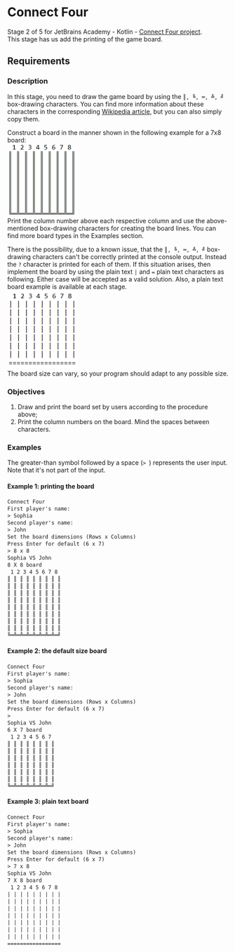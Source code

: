 # Connect Four
Stage 2 of 5 for JetBrains Academy - Kotlin - [Connect Four project](https://hyperskill.org/projects/202/stages/1003/implement).   
This stage has us add the printing of the game board.
## Requirements
### Description
In this stage, you need to draw the game board by using the `║, ╚, ═, ╩, ╝` box-drawing characters. You can find more information about these characters in the corresponding [Wikipedia article](https://en.wikipedia.org/wiki/Box-drawing_character), but you can also simply copy them.

Construct a board in the manner shown in the following example for a 7x8 board:    
![game board made of box-drawing characters](images/board.png)    
Print the column number above each respective column and use the above-mentioned box-drawing characters for creating the board lines. You can find more board types in the Examples section.

There is the possibility, due to a known issue, that the `║, ╚, ═, ╩, ╝` box-drawing characters can't be correctly printed at the console output. Instead the `?` character is printed for each of them. If this situation arises, then implement the board by using the plain text `|` and `=` plain text characters as following. Either case will be accepted as a valid solution. Also, a plain text board example is available at each stage.    
![text version of game board](images/board2.png)    
The board size can vary, so your program should adapt to any possible size.
### Objectives
1. Draw and print the board set by users according to the procedure above;
2. Print the column numbers on the board. Mind the spaces between characters.
### Examples
The greater-than symbol followed by a space (`> `) represents the user input. Note that it's not part of the input.
#### Example 1: printing the board
```text
Connect Four
First player's name:
> Sophia
Second player's name:
> John
Set the board dimensions (Rows x Columns)
Press Enter for default (6 x 7)
> 8 x 8
Sophia VS John
8 X 8 board
 1 2 3 4 5 6 7 8
║ ║ ║ ║ ║ ║ ║ ║ ║
║ ║ ║ ║ ║ ║ ║ ║ ║
║ ║ ║ ║ ║ ║ ║ ║ ║
║ ║ ║ ║ ║ ║ ║ ║ ║
║ ║ ║ ║ ║ ║ ║ ║ ║
║ ║ ║ ║ ║ ║ ║ ║ ║
║ ║ ║ ║ ║ ║ ║ ║ ║
║ ║ ║ ║ ║ ║ ║ ║ ║
╚═╩═╩═╩═╩═╩═╩═╩═╝
```
#### Example 2: the default size board
```text
Connect Four
First player's name:
> Sophia
Second player's name:
> John
Set the board dimensions (Rows x Columns)
Press Enter for default (6 x 7)
>
Sophia VS John
6 X 7 board
 1 2 3 4 5 6 7
║ ║ ║ ║ ║ ║ ║ ║
║ ║ ║ ║ ║ ║ ║ ║
║ ║ ║ ║ ║ ║ ║ ║
║ ║ ║ ║ ║ ║ ║ ║
║ ║ ║ ║ ║ ║ ║ ║
║ ║ ║ ║ ║ ║ ║ ║
╚═╩═╩═╩═╩═╩═╩═╝
```
#### Example 3: plain text board
```text
Connect Four
First player's name:
> Sophia
Second player's name:
> John
Set the board dimensions (Rows x Columns)
Press Enter for default (6 x 7)
> 7 x 8
Sophia VS John
7 X 8 board
 1 2 3 4 5 6 7 8
| | | | | | | | |
| | | | | | | | |
| | | | | | | | |
| | | | | | | | |
| | | | | | | | |
| | | | | | | | |
| | | | | | | | |
=================
```